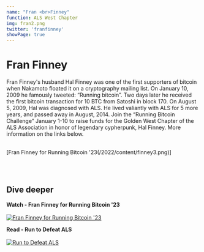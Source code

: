 ```yaml
---
name: "Fran <br>Finney"
function: ALS West Chapter
img: fran2.png
twitter: 'franfinney'
showPage: true
---
```


# Fran Finney
 
Fran Finney's husband Hal Finney was one of the first supporters of bitcoin when Nakamoto floated it on a cryptography mailing list. On January 10, 2009 he famously tweeted: “Running bitcoin”. Two days later he received the first bitcoin transaction for 10 BTC from Satoshi in block 170. On August 5, 2009, Hal was diagnosed with ALS. He lived valiantly with ALS for 5 more years, and passed away in August, 2014. Join the “Running Bitcoin Challenge” January 1-10 to raise funds for the Golden West Chapter of the ALS Association in honor of legendary cypherpunk, Hal Finney. More information on the links below.
<br><br>
<div class="p-3 my-2">

[Fran Finney for Running Bitcoin '23(/2022/content/finney3.png)]
</div>

<br><br>
## Dive deeper


<div class="grid grid-cols-2 gap-5">
<div class="p-3 my-2">

**Watch - Fran Finney for Running Bitcoin '23**  <br><br>
[![Fran Finney for Running Bitcoin '23](/2022/content/finney1.png)](https://www.youtube.com/watch?v=CeEvue__2X8/)
</div>

<div class="p-3 my-2">

**Read - Run to Defeat ALS**  <br><br>
[![Run to Defeat ALS](/2022/content/finney2.png)](https://runningbitcoin.us/)
</div>

</div>

<br>




